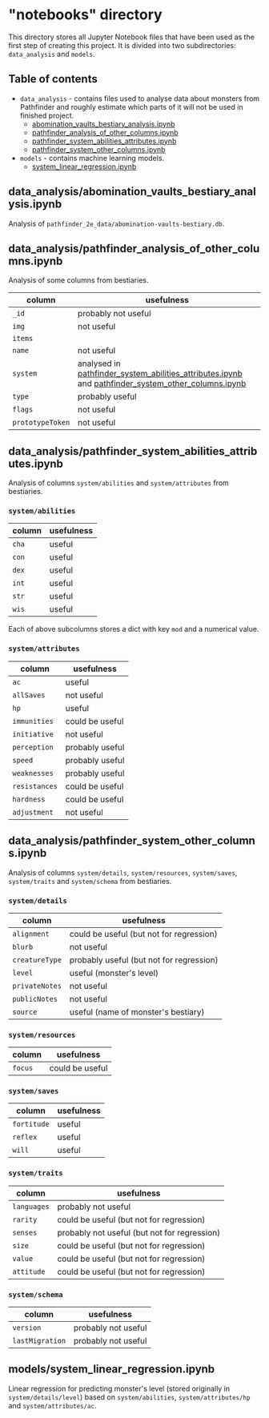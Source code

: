 # "notebooks" directory
This directory stores all Jupyter Notebook files that have been used as the first step of creating this project. It is 
divided into two subdirectories: `data_analysis` and `models`.

## Table of contents
* `data_analysis` - contains files used to analyse data about monsters from Pathfinder and roughly estimate which parts 
of it will not be used in finished project. 
  * [abomination_vaults_bestiary_analysis.ipynb](#data_analysisabomination_vaults_bestiary_analysisipynb)
  * [pathfinder_analysis_of_other_columns.ipynb](#data_analysispathfinder_analysis_of_other_columnsipynb)
  * [pathfinder_system_abilities_attributes.ipynb](#data_analysispathfinder_system_abilities_attributesipynb)
  * [pathfinder_system_other_columns.ipynb](#data_analysispathfinder_system_other_columnsipynb)
* `models` - contains machine learning models.
  * [system_linear_regression.ipynb](#modelssystem_linear_regressionipynb)


## data_analysis/abomination_vaults_bestiary_analysis.ipynb
Analysis of `pathfinder_2e_data/abomination-vaults-bestiary.db`.

## data_analysis/pathfinder_analysis_of_other_columns.ipynb
Analysis of some columns from bestiaries.

| column           | usefulness                                                                                                                                                                                                            |
|------------------|-----------------------------------------------------------------------------------------------------------------------------------------------------------------------------------------------------------------------|
| `_id`            | probably not useful                                                                                                                                                                                                   |
| `img`            | not useful                                                                                                                                                                                                            |
| `items`          |                                                                                                                                                                                                                       |
| `name`           | not useful                                                                                                                                                                                                            |
| `system`         | analysed in [pathfinder_system_abilities_attributes.ipynb](#data_analysispathfinder_system_abilities_attributesipynb) and [pathfinder_system_other_columns.ipynb](#data_analysispathfinder_system_other_columnsipynb) |
| `type`           | probably useful                                                                                                                                                                                                       |
| `flags`          | not useful                                                                                                                                                                                                            |
| `prototypeToken` | not useful                                                                                                                                                                                                            |


## data_analysis/pathfinder_system_abilities_attributes.ipynb
Analysis of columns `system/abilities` and `system/attributes` from bestiaries.

### `system/abilities`
| column | usefulness |
|--------|------------|
| `cha`  | useful     |
| `con`  | useful     |
| `dex`  | useful     |
| `int`  | useful     |
| `str`  | useful     |
| `wis`  | useful     |


Each of above subcolumns stores a dict with key `mod` and a numerical value. 

### `system/attributes`

| column        | usefulness      |
|---------------|-----------------|
| `ac`          | useful          |
| `allSaves`    | not useful      |
| `hp`          | useful          |
| `immunities`  | could be useful |
| `initiative`  | not useful      |
| `perception`  | probably useful |
| `speed`       | probably useful |
| `weaknesses`  | probably useful |
| `resistances` | could be useful |
| `hardness`    | could be useful |
| `adjustment`  | not useful      |


## data_analysis/pathfinder_system_other_columns.ipynb
Analysis of columns `system/details`, `system/resources`, `system/saves`, `system/traits` and `system/schema` from bestiaries.

### `system/details`
| column         | usefulness                               |
|----------------|------------------------------------------|
| `alignment`    | could be useful (but not for regression) |
| `blurb`        | not useful                               |
| `creatureType` | probably useful (but not for regression) |
| `level`        | useful (monster's level)      |
| `privateNotes` | not useful                               |
| `publicNotes`  | not useful                               |
| `source`       | useful (name of monster's bestiary)      |

### `system/resources`
| column  | usefulness      |
|---------|-----------------|
| `focus` | could be useful |

### `system/saves`
| column      | usefulness |
|-------------|------------|
| `fortitude` | useful     |
| `reflex`    | useful     |
| `will`      | useful     |

### `system/traits`
| column      | usefulness                                   |
|-------------|----------------------------------------------|
| `languages` | probably not useful                          |
| `rarity`    | could be useful (but not for regression)     |
| `senses`    | probably not useful (but not for regression) |
| `size`      | could be useful (but not for regression)     |
| `value`     | could be useful (but not for regression)     |
| `attitude`  | could be useful (but not for regression)     |

### `system/schema`
| column          | usefulness          |
|-----------------|---------------------|
| `version`       | probably not useful |
| `lastMigration` | probably not useful |

## models/system_linear_regression.ipynb
Linear regression for predicting monster's level (stored originally in `system/details/level`) based on 
`system/abilities`, `system/attributes/hp` and `system/attributes/ac`.

